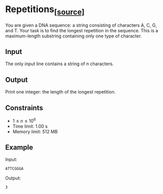 # Repetitions<sub>[[source]](https://cses.fi/problemset/task/1069)</sub>

You are given a DNA sequence: a string consisting of characters A, C, G, and T. Your task is to find the longest repetition in the sequence. This is a maximum-length substring containing only one type of character.

## Input

The only input line contains a string of $n$ characters.

## Output

Print one integer: the length of the longest repetition.

## Constraints

- $1 \le n \le 10^6$
- Time limit: 1.00 s
- Memory limit: 512 MB

## Example

Input:

    ATTCGGGA

Output:

    3
